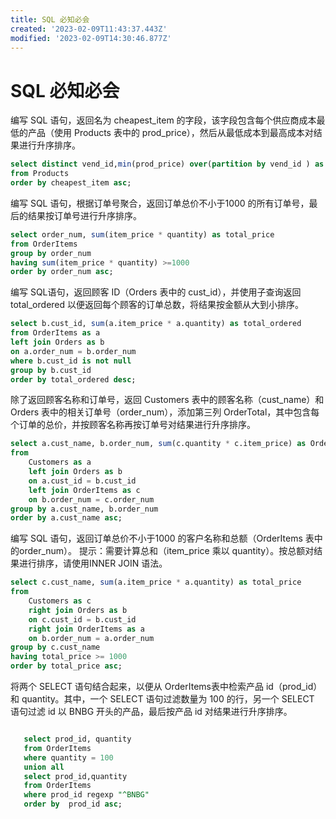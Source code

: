 ```yaml
---
title: SQL 必知必会
created: '2023-02-09T11:43:37.443Z'
modified: '2023-02-09T14:30:46.877Z'
---
```


# SQL 必知必会
编写 SQL 语句，返回名为 cheapest_item 的字段，该字段包含每个供应商成本最低的产品（使用 Products 表中的 prod_price），然后从最低成本到最高成本对结果进行升序排序。
```sql
select distinct vend_id,min(prod_price) over(partition by vend_id ) as cheapest_item
from Products
order by cheapest_item asc;
```
编写 SQL 语句，根据订单号聚合，返回订单总价不小于1000 的所有订单号，最后的结果按订单号进行升序排序。 
```sql
select order_num, sum(item_price * quantity) as total_price
from OrderItems
group by order_num
having sum(item_price * quantity) >=1000
order by order_num asc;
```
编写 SQL语句，返回顾客 ID（Orders 表中的 cust_id），并使用子查询返回total_ordered 以便返回每个顾客的订单总数，将结果按金额从大到小排序。
```sql
select b.cust_id, sum(a.item_price * a.quantity) as total_ordered
from OrderItems as a
left join Orders as b
on a.order_num = b.order_num
where b.cust_id is not null
group by b.cust_id
order by total_ordered desc;
```
除了返回顾客名称和订单号，返回 Customers 表中的顾客名称（cust_name）和Orders 表中的相关订单号（order_num），添加第三列 OrderTotal，其中包含每个订单的总价，并按顾客名称再按订单号对结果进行升序排序。
```sql
select a.cust_name, b.order_num, sum(c.quantity * c.item_price) as OrderTotal
from
    Customers as a
    left join Orders as b
    on a.cust_id = b.cust_id
    left join OrderItems as c
    on b.order_num = c.order_num
group by a.cust_name, b.order_num
order by a.cust_name asc;
```
编写 SQL 语句，返回订单总价不小于1000 的客户名称和总额（OrderItems 表中的order_num）。
提示：需要计算总和（item_price 乘以 quantity）。按总额对结果进行排序，请使用INNER JOIN 语法。
```sql
select c.cust_name, sum(a.item_price * a.quantity) as total_price
from 
    Customers as c
    right join Orders as b
    on c.cust_id = b.cust_id
    right join OrderItems as a
    on b.order_num = a.order_num
group by c.cust_name
having total_price >= 1000
order by total_price asc;
```

 将两个 SELECT 语句结合起来，以便从 OrderItems表中检索产品 id（prod_id）和 quantity。其中，一个 SELECT 语句过滤数量为 100 的行，另一个 SELECT 语句过滤 id 以 BNBG 开头的产品，最后按产品 id 对结果进行升序排序。
 ```sql
 
    select prod_id, quantity
    from OrderItems
    where quantity = 100
    union all
    select prod_id,quantity
    from OrderItems
    where prod_id regexp "^BNBG"
    order by  prod_id asc;

 ```
